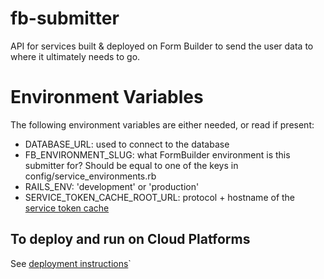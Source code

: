 # fb-submitter
API for services built &amp; deployed on Form Builder to send the user data to
where it ultimately needs to go.


# Environment Variables

The following environment variables are either needed, or read if present:

* DATABASE_URL: used to connect to the database
* FB_ENVIRONMENT_SLUG: what FormBuilder environment is this submitter for?
  Should be equal to one of the keys in config/service_environments.rb
* RAILS_ENV: 'development' or 'production'
* SERVICE_TOKEN_CACHE_ROOT_URL: protocol + hostname of the
  [service token cache](https://github.com/ministryofjustice/fb-service-token-cache)

## To deploy and run on Cloud Platforms

See [deployment instructions](DEPLOY.md)`
